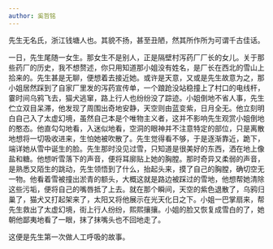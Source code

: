 ```yaml
---
author: 奚哲铭
---
```


先生无名氏，浙江钱塘人也。其貌不扬，甚至丑陋，然其所作所为可谓千古佳话。

一日，先生尾随一女生。那女生不是别人，正是隔壁村泻药厂厂长的女儿。关于那些药厂的历史，我不想赘述，你只用知道那小姐没有姓名，是厂长在西北的雪山上拾来的。先生甚是无聊，便想着去接近她。或许是天意，又或是先生故意为之，那小姐居然踩到了自家厂里发的泻药宣传单，一个踉跄没站稳撞上了村口的电线杆，霎时间乌鸦飞去，猫犬逃窜，路上行人也纷纷没了踪迹。小姐倒地不省人事，先生伫立双目呆滞，他发现了周围出奇地安静，天空则由蓝变紫，日月全无。他立刻明白自己入了太虚幻境，虽然自己本是个唯物主义者，这并不影响先生观赏小姐倒地的憨态。他直勾勾地看，入迷似地看，空洞的眼神并不注意特定的部位，只是离散地想将一切吸收进来，生怕她被吹散了。先生觉得看不够，于是逐渐靠近，跪下，端详她从雪中诞生的脸。先生那时没见过雪，只知道是很美好的东西，洒在地上像盐和糖。他想听雪落下的声音，便将耳廓贴上她的胸膛。那时奇异又柔弱的声音，是熟悉又陌生的跳动，先生领悟到了什么，抬起头来，摸了自己的胸膛，确切空无一物。他看着雪被撞出淤青的额头，大概这就是路边被踩过的雪地，他想帮她清除这些污垢，便将自己的嘴唇抵了上去。就在那个瞬间，天空的紫色退散了，乌鸦归巢了，猫犬又打起架来了，太阳又将他展示在光天化日之下。小姐一巴掌扇来，帮先生救出了太虚幻境，街上行人纷纷，熙熙攘攘。小姐的脸又恢复成雪白的了，她朝他鄙夷地看了一眼，抹了抹嘴头也不回地走了。

这便是先生第一次做人工呼吸的故事。
